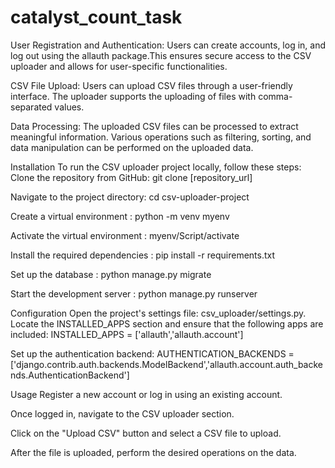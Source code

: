 # catalyst_count_task
User Registration and Authentication: Users can create accounts, log in, and log out using the allauth package.This ensures secure access to the CSV uploader and allows for user-specific functionalities.

CSV File Upload: Users can upload CSV files through a user-friendly interface. The uploader supports the uploading of files with comma-separated values.

Data Processing: The uploaded CSV files can be processed to extract meaningful information. Various operations such as filtering, sorting, and data manipulation can be performed on the uploaded data.

Installation
To run the CSV uploader project locally, follow these steps: Clone the repository from GitHub: git clone [repository_url]

Navigate to the project directory: cd csv-uploader-project

Create a virtual environment : python -m venv myenv

Activate the virtual environment : myenv/Script/activate

Install the required dependencies : pip install -r requirements.txt

Set up the database : python manage.py migrate

Start the development server : python manage.py runserver

Configuration
Open the project's settings file: csv_uploader/settings.py. Locate the INSTALLED_APPS section and ensure that the following apps are included: INSTALLED_APPS = ['allauth','allauth.account']

Set up the authentication backend: AUTHENTICATION_BACKENDS = ['django.contrib.auth.backends.ModelBackend','allauth.account.auth_backends.AuthenticationBackend']

Usage
Register a new account or log in using an existing account.

Once logged in, navigate to the CSV uploader section.

Click on the "Upload CSV" button and select a CSV file to upload.

After the file is uploaded, perform the desired operations on the data.
